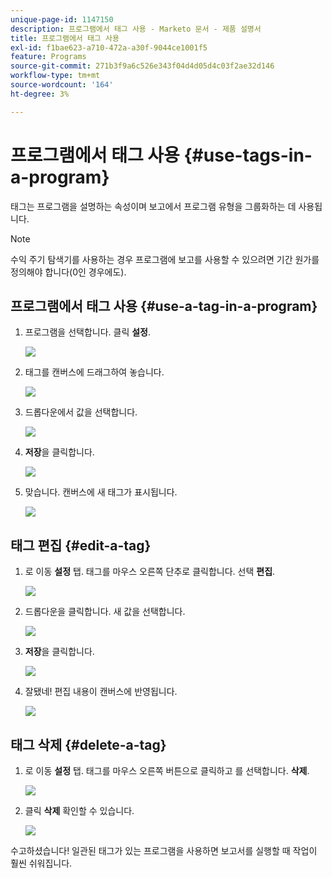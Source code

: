 ```yaml
---
unique-page-id: 1147150
description: 프로그램에서 태그 사용 - Marketo 문서 - 제품 설명서
title: 프로그램에서 태그 사용
exl-id: f1bae623-a710-472a-a30f-9044ce1001f5
feature: Programs
source-git-commit: 271b3f9a6c526e343f04d4d05d4c03f2ae32d146
workflow-type: tm+mt
source-wordcount: '164'
ht-degree: 3%

---
```


# 프로그램에서 태그 사용 {#use-tags-in-a-program}

태그는 프로그램을 설명하는 속성이며 보고에서 프로그램 유형을 그룹화하는 데 사용됩니다.

>[!NOTE]
>
>수익 주기 탐색기를 사용하는 경우 프로그램에 보고를 사용할 수 있으려면 기간 원가를 정의해야 합니다(0인 경우에도).

## 프로그램에서 태그 사용 {#use-a-tag-in-a-program}

1. 프로그램을 선택합니다. 클릭 **설정**.

   ![](assets/use-tags-in-a-program-1.png)

1. 태그를 캔버스에 드래그하여 놓습니다.

   ![](assets/use-tags-in-a-program-2.png)

1. 드롭다운에서 값을 선택합니다.

   ![](assets/use-tags-in-a-program-3.png)

1. **저장**&#x200B;을 클릭합니다.

   ![](assets/use-tags-in-a-program-4.png)

1. 맞습니다. 캔버스에 새 태그가 표시됩니다.

   ![](assets/use-tags-in-a-program-5.png)

## 태그 편집 {#edit-a-tag}

1. 로 이동 **설정** 탭. 태그를 마우스 오른쪽 단추로 클릭합니다. 선택 **편집**.

   ![](assets/use-tags-in-a-program-6.png)

1. 드롭다운을 클릭합니다. 새 값을 선택합니다.

   ![](assets/use-tags-in-a-program-7.png)

1. **저장**&#x200B;을 클릭합니다.

   ![](assets/use-tags-in-a-program-8.png)

1. 잘됐네! 편집 내용이 캔버스에 반영됩니다.

   ![](assets/use-tags-in-a-program-9.png)

## 태그 삭제  {#delete-a-tag}

1. 로 이동 **설정** 탭. 태그를 마우스 오른쪽 버튼으로 클릭하고 를 선택합니다. **삭제**.

   ![](assets/use-tags-in-a-program-10.png)

1. 클릭 **삭제** 확인할 수 있습니다.

   ![](assets/use-tags-in-a-program-11.png)

수고하셨습니다! 일관된 태그가 있는 프로그램을 사용하면 보고서를 실행할 때 작업이 훨씬 쉬워집니다.
